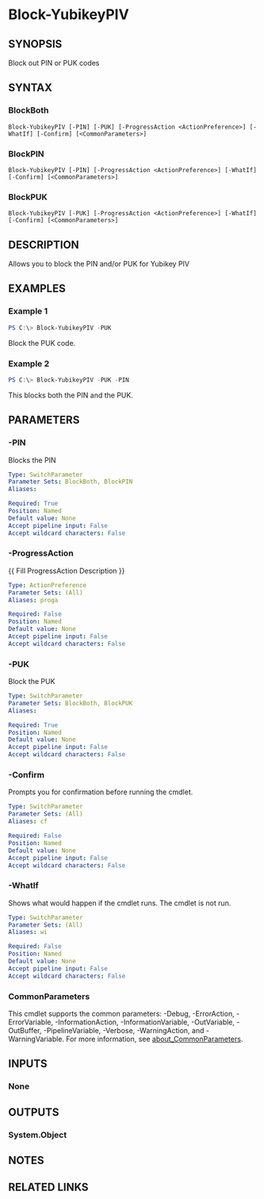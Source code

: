 ﻿---
external help file: VirotYubikey.dll-Help.xml
Module Name: virotYubikey
online version:
schema: 2.0.0
---

# Block-YubikeyPIV

## SYNOPSIS
Block out PIN or PUK codes

## SYNTAX

### BlockBoth
```
Block-YubikeyPIV [-PIN] [-PUK] [-ProgressAction <ActionPreference>] [-WhatIf] [-Confirm] [<CommonParameters>]
```

### BlockPIN
```
Block-YubikeyPIV [-PIN] [-ProgressAction <ActionPreference>] [-WhatIf] [-Confirm] [<CommonParameters>]
```

### BlockPUK
```
Block-YubikeyPIV [-PUK] [-ProgressAction <ActionPreference>] [-WhatIf] [-Confirm] [<CommonParameters>]
```

## DESCRIPTION
Allows you to block the PIN and/or PUK for Yubikey PIV

## EXAMPLES

### Example 1
```powershell
PS C:\> Block-YubikeyPIV -PUK
```

Block the PUK code.

### Example 2
```powershell
PS C:\> Block-YubikeyPIV -PUK -PIN
```

This blocks both the PIN and the PUK.

## PARAMETERS

### -PIN
Blocks the PIN

```yaml
Type: SwitchParameter
Parameter Sets: BlockBoth, BlockPIN
Aliases:

Required: True
Position: Named
Default value: None
Accept pipeline input: False
Accept wildcard characters: False
```

### -ProgressAction
{{ Fill ProgressAction Description }}

```yaml
Type: ActionPreference
Parameter Sets: (All)
Aliases: proga

Required: False
Position: Named
Default value: None
Accept pipeline input: False
Accept wildcard characters: False
```

### -PUK
Block the PUK

```yaml
Type: SwitchParameter
Parameter Sets: BlockBoth, BlockPUK
Aliases:

Required: True
Position: Named
Default value: None
Accept pipeline input: False
Accept wildcard characters: False
```

### -Confirm
Prompts you for confirmation before running the cmdlet.

```yaml
Type: SwitchParameter
Parameter Sets: (All)
Aliases: cf

Required: False
Position: Named
Default value: None
Accept pipeline input: False
Accept wildcard characters: False
```

### -WhatIf
Shows what would happen if the cmdlet runs.
The cmdlet is not run.

```yaml
Type: SwitchParameter
Parameter Sets: (All)
Aliases: wi

Required: False
Position: Named
Default value: None
Accept pipeline input: False
Accept wildcard characters: False
```

### CommonParameters
This cmdlet supports the common parameters: -Debug, -ErrorAction, -ErrorVariable, -InformationAction, -InformationVariable, -OutVariable, -OutBuffer, -PipelineVariable, -Verbose, -WarningAction, and -WarningVariable. For more information, see [about_CommonParameters](http://go.microsoft.com/fwlink/?LinkID=113216).

## INPUTS

### None

## OUTPUTS

### System.Object
## NOTES

## RELATED LINKS
